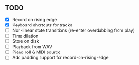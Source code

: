 ## TODO

- [x] Record on rising edge
- [x] Keyboard shortcuts for tracks
- [ ] Non-linear state transitions (re-enter overdubbing from play)
- [ ] Time dilation
- [ ] Store on disk
- [ ] Playback from WAV
- [ ] Piano roll & MIDI source
- [ ] Add padding support for record-on-rising-edge
